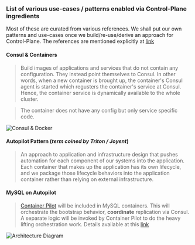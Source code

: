 ### List of various use-cases / patterns enabled via Control-Plane ingredients

Most of these are curated from various references. We shall put our own patterns 
and use-cases once we build/re-use/derive an approach for Control-Plane. The
references are mentioned explicitly at 
[link](https://github.com/openebs/Control-Plane/blob/master/Reference-Articles.md)

#### Consul & Containers

> Build images of applications and services that do not contain any configuration. They
instead point themselves to Consul. In other words, when a new container is brought up, the
container's Consul agent is started which regusters the container's service at Consul. Hence,
the container service is dynamically available to the whole cluster.

> The container does not have any config but only service specific code.

![Consul & Docker](http://www.pythian.com/blog/wp-content/uploads/Consul-Demo-Architecture.png)

#### Autopilot Pattern (*term coined by Triton / Joyent*)

> An approach to application and infrastructure design that pushes automation for each component 
of our systems into the application. Each container that makes up the application has its own 
lifecycle, and we package those lifecycle behaviors into the application container rather than 
relying on external infrastructure.

#### MySQL on Autopilot

> [Container Pilot](https://www.joyent.com/containerpilot) will be included in MySQL containers.
This will orchestrate the bootstrap behavior, **coordinate** replication via Consul. A separate
logic will be invoked by Container Pilot to do the heavy lifting orchestration work. Details 
available at this [link](https://www.joyent.com/blog/dbaas-simplicity-no-lock-in)

![Architecture Diagram](https://www.joyent.com/content/blog/20160222-dbaas-simplicity-no-lock-in/architecture.png)
